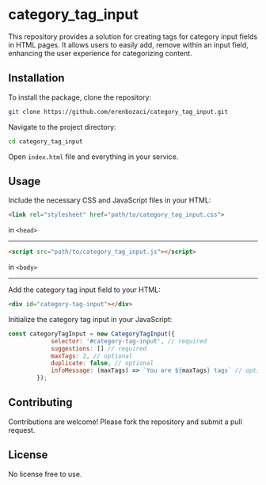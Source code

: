 # category_tag_input

This repository provides a solution for creating tags for category input fields in HTML pages. It allows users to easily add, remove within an input field, enhancing the user experience for categorizing content.

## Installation

To install the package, clone the repository:

```bash
git clone https://github.com/erenbozaci/category_tag_input.git
```

Navigate to the project directory:

```bash
cd category_tag_input
```

Open `index.html` file and everything in your service.


## Usage

Include the necessary CSS and JavaScript files in your HTML:

```html
<link rel="stylesheet" href="path/to/category_tag_input.css">
```
in `<head>`

---
```html
<script src="path/to/category_tag_input.js"></script>
```
in `<body>`

---

Add the category tag input field to your HTML:

```html
<div id="category-tag-input"></div>
```

Initialize the category tag input in your JavaScript:

```javascript
const categoryTagInput = new CategoryTagInput({
            selector: '#category-tag-input', // required
            suggestions: [] // required
            maxTags: 2, // optional
            duplicate: false, // optional
            infoMessage: (maxTags) => `You are ${maxTags} tags` // optional
        });
```

## Contributing

Contributions are welcome! Please fork the repository and submit a pull request.

## License

No license free to use.
